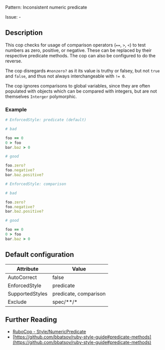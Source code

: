 Pattern: Inconsistent numeric predicate

Issue: -

## Description

This cop checks for usage of comparison operators (`==`,
`>`, `<`) to test numbers as zero, positive, or negative.
These can be replaced by their respective predicate methods.
The cop can also be configured to do the reverse.

The cop disregards `#nonzero?` as it its value is truthy or falsey,
but not `true` and `false`, and thus not always interchangeable with
`!= 0`.

The cop ignores comparisons to global variables, since they are often
populated with objects which can be compared with integers, but are
not themselves `Interger` polymorphic.

### Example

```ruby
# EnforcedStyle: predicate (default)

# bad

foo == 0
0 > foo
bar.baz > 0

# good

foo.zero?
foo.negative?
bar.baz.positive?
```
```ruby
# EnforcedStyle: comparison

# bad

foo.zero?
foo.negative?
bar.baz.positive?

# good

foo == 0
0 > foo
bar.baz > 0
```

## Default configuration

Attribute | Value
--- | ---
AutoCorrect | false
EnforcedStyle | predicate
SupportedStyles | predicate, comparison
Exclude | spec/\*\*/\*

## Further Reading

* [RuboCop - Style/NumericPredicate](https://rubocop.readthedocs.io/en/latest/cops_style/#stylenumericpredicate)
* [https://github.com/bbatsov/ruby-style-guide#predicate-methods](https://github.com/bbatsov/ruby-style-guide#predicate-methods)
